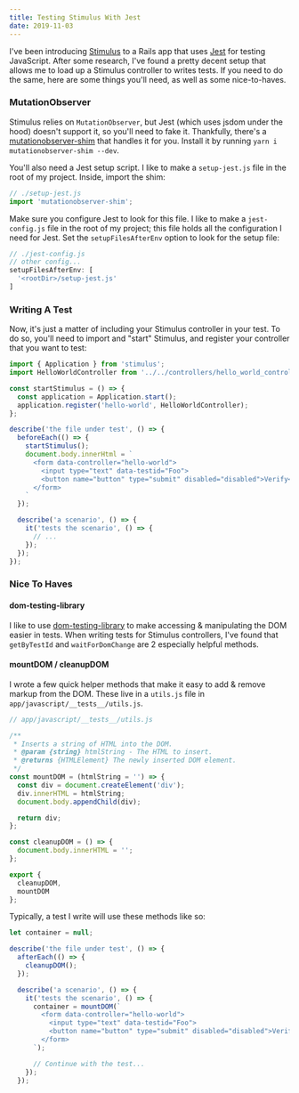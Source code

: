 ```yaml
---
title: Testing Stimulus With Jest
date: 2019-11-03
---
```


I've been introducing [Stimulus](https://stimulusjs.org/) to a Rails app that uses [Jest](https://jestjs.io/) for testing JavaScript. After some research, I've found a pretty decent setup that allows me to load up a Stimulus controller to writes tests. If you need to do the same, here are some things you'll need, as well as some nice-to-haves.

### MutationObserver
Stimulus relies on `MutationObserver`, but Jest (which uses jsdom under the hood) doesn't support it, so you'll need to fake it. Thankfully, there's a [mutationobserver-shim](https://www.npmjs.com/package/`mutationobserver-shim`) that handles it for you. Install it by running `yarn i mutationobserver-shim --dev`.

You'll also need a Jest setup script. I like to make a `setup-jest.js` file in the root of my project. Inside, import the shim:

```js
// ./setup-jest.js
import 'mutationobserver-shim';
```

Make sure you configure Jest to look for this file. I like to make a `jest-config.js` file in the root of my project; this file holds all the configuration I need for Jest. Set the `setupFilesAfterEnv` option to look for the setup file:

```js
// ./jest-config.js
// other config...
setupFilesAfterEnv: [
  '<rootDir>/setup-jest.js'
]
```

### Writing A Test
Now, it's just a matter of including your Stimulus controller in your test. To do so, you'll need to import and "start" Stimulus, and register your controller that you want to test:
```js
import { Application } from 'stimulus';
import HelloWorldController from '../../controllers/hello_world_controller';

const startStimulus = () => {
  const application = Application.start();
  application.register('hello-world', HelloWorldController);
};

describe('the file under test', () => {
  beforeEach(() => {
    startStimulus();
    document.body.innerHtml = `
      <form data-controller="hello-world">
        <input type="text" data-testid="Foo">
        <button name="button" type="submit" disabled="disabled">Verify</button>
      </form>
    `
  });

  describe('a scenario', () => {
    it('tests the scenario', () => {
      // ...
    });
  });
});
```

### Nice To Haves
#### dom-testing-library
I like to use [dom-testing-library](https://testing-library.com/docs/dom-testing-library/intro) to make accessing & manipulating the DOM easier in tests. When writing tests for Stimulus controllers, I've found that `getByTestId` and `waitForDomChange` are 2 especially helpful methods.

#### mountDOM / cleanupDOM
I wrote a few quick helper methods that make it easy to add & remove markup from the DOM. These live in a `utils.js` file in `app/javascript/__tests__/utils.js`.

```js
// app/javascript/__tests__/utils.js

/**
 * Inserts a string of HTML into the DOM.
 * @param {string} htmlString - The HTML to insert.
 * @returns {HTMLElement} The newly inserted DOM element.
 */
const mountDOM = (htmlString = '') => {
  const div = document.createElement('div');
  div.innerHTML = htmlString;
  document.body.appendChild(div);

  return div;
};

const cleanupDOM = () => {
  document.body.innerHTML = '';
};

export {
  cleanupDOM,
  mountDOM
};
```

Typically, a test I write will use these methods like so:

```js
let container = null;

describe('the file under test', () => {
  afterEach(() => {
    cleanupDOM();
  });

  describe('a scenario', () => {
    it('tests the scenario', () => {
      container = mountDOM(`
        <form data-controller="hello-world">
          <input type="text" data-testid="Foo">
          <button name="button" type="submit" disabled="disabled">Verify</button>
        </form>
      `);

      // Continue with the test...
    });
  });
```
